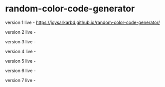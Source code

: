 # random-color-code-generator

version 1 live - https://joysarkarbd.github.io/random-color-code-generator/

version 2 live -

version 3 live -

version 4 live -

version 5 live -

version 6 live -

version 7 live -
